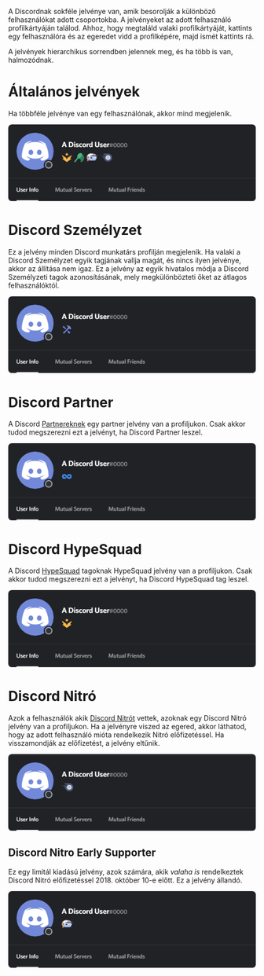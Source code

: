 <!-- TITLE: [HU] Jelvények -->
<!-- SUBTITLE: Információ a Discord különböző felhasználó jelvényeiről -->

A Discordnak sokféle jelvénye van, amik besorolják a különböző felhasználókat adott csoportokba. A jelvényeket az adott felhasználó profilkártyáján találod. Ahhoz, hogy megtaláld valaki profilkártyáját, kattints egy felhasználóra és az egeredet vidd a profilképére, majd ismét kattints rá.

A jelvények hierarchikus sorrendben jelennek meg, és ha több is van, halmozódnak.

# Általános jelvények
Ha többféle jelvénye van egy felhasználónak, akkor mind megjelenik.

![Általános jelvények](/uploads/badges/generalbadges.png "A jelvények kinézete")

# Discord Személyzet
Ez a jelvény minden Discord munkatárs profilján megjelenik. Ha valaki a Discord Személyzet egyik tagjának vallja magát, és nincs ilyen jelvénye, akkor az állítása nem igaz. Ez a jelvény az egyik hivatalos módja a Discord Személyzeti tagok azonosításának, mely megkülönbözteti őket az átlagos felhasználóktól.

![Személzeti jelvény](/uploads/badges/newstaffbadge.png "Egy személyzeti jelvény")

# Discord Partner
A Discord [Partnereknek](/hu/partner) egy partner jelvény van a profiljukon. Csak akkor tudod megszerezni ezt a jelvényt, ha Discord Partner leszel.

![Partner jelvény](/uploads/badges/newpartnerbadge.png "Egy Discord Partner jelvény")
# Discord HypeSquad
A Discord [HypeSquad](/hypesquad) tagoknak HypeSquad jelvény van a profiljukon. Csak akkor tudod megszerezni ezt a jelvényt, ha Discord HypeSquad tag leszel.

![HypeSquad jelvény](/uploads/badges/newhypesquadbadge.png "Egy Hypesquad tag jelvénye")
# Discord Nitró
Azok a felhasználók akik [Discord Nitrót](/hu/nitro) vettek, azoknak egy Discord Nitró jelvény van a profiljukon. Ha a jelvényre viszed az egered, akkor láthatod, hogy az adott felhasználó mióta rendelkezik Nitró előfizetéssel. Ha visszamondják az előfizetést, a jelvény eltűnik.

![Nitró jelvény](/uploads/badges/newnitrobadge.png "Egy Discord Nitró jelvény")

## Discord Nitro Early Supporter
Ez egy limitál kiadású jelvény, azok számára, akik *valaha is* rendelkeztek Discord Nitró előfizetéssel 2018. október 10-e előtt. Ez a jelvény állandó.

![Nitroearlysupporterbadge](/uploads/badges/nitroearlysupporterbadge.png "Nitró Early Supporter jelvény")